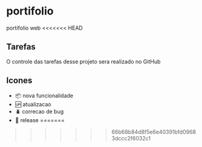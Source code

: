 # portifolio

portifolio web
<<<<<<< HEAD

## Tarefas

O controle das tarefas desse projeto sera realizado no GitHub


## Icones

- :package: nova funcionalidade
- :up: atualizacao 
- :beetle: correcao de bug
- :checkered_flag: release
=======
>>>>>>> 66b68b84d8f5e6e40391bfd09683dccc2f6032c1
